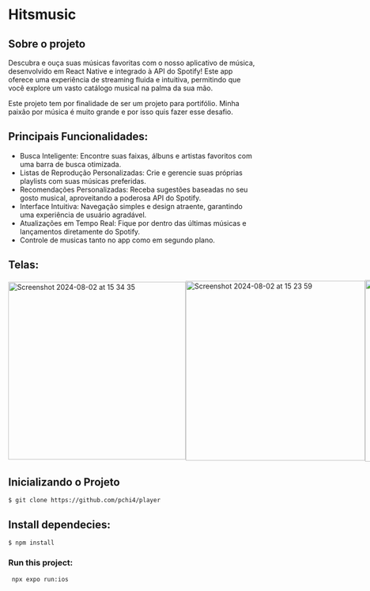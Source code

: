 # Hitsmusic

## Sobre o projeto

Descubra e ouça suas músicas favoritas com o nosso aplicativo de música, desenvolvido em React Native e integrado à API do Spotify! Este app oferece uma experiência de streaming fluida e intuitiva, permitindo que você explore um vasto catálogo musical na palma da sua mão. 

Este projeto tem por finalidade de ser um projeto para portifólio. Minha paixão por música é muito grande e por isso quis fazer esse desafio.

## Principais Funcionalidades:
 
* Busca Inteligente: Encontre suas faixas, álbuns e artistas favoritos com uma barra de busca otimizada.
* Listas de Reprodução Personalizadas: Crie e gerencie suas próprias playlists com suas músicas preferidas.
* Recomendações Personalizadas: Receba sugestões baseadas no seu gosto musical, aproveitando a poderosa API do Spotify.
* Interface Intuitiva: Navegação simples e design atraente, garantindo uma experiência de usuário agradável.
* Atualizações em Tempo Real: Fique por dentro das últimas músicas e lançamentos diretamente do Spotify.
* Controle de musicas tanto no app como em segundo plano.


## Telas:

<div style="display: flex; align-items: center;">
<img width="359" alt="Screenshot 2024-08-02 at 15 34 35" src="https://github.com/user-attachments/assets/828a27e8-5f50-432f-b344-ad64b90a6d4a">
<img width="363" alt="Screenshot 2024-08-02 at 15 23 59" src="https://github.com/user-attachments/assets/bd21b927-0014-4bc9-8249-4891f50a2b7d">
<img width="367" alt="Screenshot 2024-08-02 at 15 26 05" src="https://github.com/user-attachments/assets/6bb152fa-0303-4d12-9093-155d8a0371a3"> 
</div>

## Inicializando o Projeto

```
$ git clone https://github.com/pchi4/player
```

## Install dependecies: 

  ```
  $ npm install 
   ```
### Run this project: 

 ```
  npx expo run:ios 
   ```










